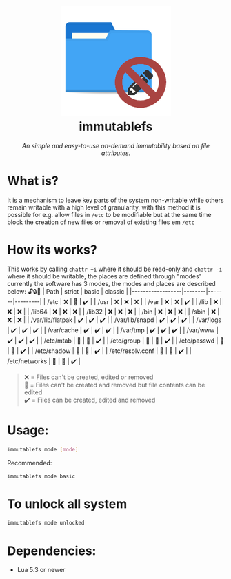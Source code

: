 <div align=center>
  <h1>
    <img src="immutablefs.png"/>
    <br>immutablefs
  </h1>
  <i>An simple and easy-to-use on-demand immutability based on file attributes.</i>
</div>

# What is?

It is a mechanism to leave key parts of the system non-writable while others remain writable with a high level of granularity, with this method it is possible for e.g. allow files in `/etc` to be modifiable but at the same time block the creation of new files or removal of existing files em `/etc`

# How its works?

 This works by calling `chattr +i` where it should be read-only and `chattr -i` where it should be writable, the places are defined through "modes" currently the software has 3 modes, the modes and places are described below:
 🔓🔒📝
 | Path | strict | basic | classic |
 |------------------|--------|-------|---------|
 | /etc             | ❌     | 📝    | ✔️       |
 | /usr             | ❌     | ❌    | ❌      |
 | /var             | ❌     | ❌    | ✔️      |
 | /lib             | ❌     | ❌    | ❌      |
 | /lib64           | ❌     | ❌    | ❌      |
 | /lib32           | ❌     | ❌    | ❌      |
 | /bin             | ❌     | ❌    | ❌      |
 | /sbin            | ❌     | ❌    | ❌      |
 | /var/lib/flatpak | ✔️     | ✔️    | ✔️      |
 | /var/lib/snapd   | ✔️     | ✔️    | ✔️      |
 | /var/logs        | ✔️     | ✔️    | ✔️      |
 | /var/cache       | ✔️     | ✔️    | ✔️      |
 | /var/tmp         | ✔️     | ✔️    | ✔️      |
 | /var/www         | ✔️     | ✔️    | ✔️      |
 | /etc/mtab        | 📝     | 📝    | ✔️      |
 | /etc/group       | 📝     | 📝    | ✔️      |
 | /etc/passwd      | 📝     | 📝    | ✔️      |
 | /etc/shadow      | 📝     | 📝    | ✔️      |
 | /etc/resolv.conf | 📝     | 📝    | ✔️      |
 | /etc/networks    | 📝     | 📝    | ✔️      |

> ❌ = Files can't be created, edited or removed                          <br>
> 📝 = Files can't be created and removed but file contents can be edited <br>
> ✔️ = Files can be created, edited and removed                            

# Usage:
```bash
immutablefs mode [mode]
```

Recommended:
```bash
immutablefs mode basic
``` 

# To unlock all system

```bash
immutablefs mode unlocked
```

# Dependencies:
 - Lua 5.3 or newer
